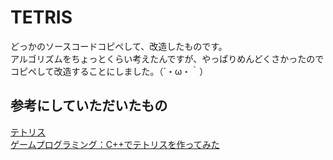 # TETRIS
どっかのソースコードコピペして、改造したものです。<br>
アルゴリズムをちょっとくらい考えたんですが、やっぱりめんどくさかったのでコピペして改造することにしました。（´・ω・｀）

## 参考にしていただいたもの
[テトリス](https://ja.wikipedia.org/wiki/%E3%83%86%E3%83%88%E3%83%AA%E3%82%B9)<br>
[ゲームプログラミング：C++でテトリスを作ってみた](https://qiita.com/Chomolungma/items/52bd8b133b747cb603e7)<br>
